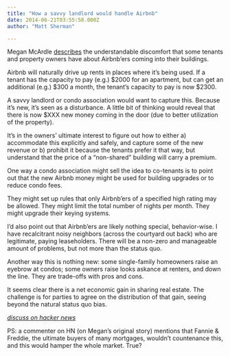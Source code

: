 ```yaml
---
title: "How a savvy landlord would handle Airbnb"
date: 2014-06-21T03:55:58.000Z
author: "Matt Sherman"

---
```


Megan McArdle [describes](http://www.bloombergview.com/articles/2014-06-20/airbnb-is-a-risky-neighbor) the understandable discomfort that some tenants and property owners have about Airbnb’ers coming into their buildings.

Airbnb will naturally drive up rents in places where it’s being used. If a tenant has the capacity to pay (e.g.) $2000 for an apartment, but can get an additional (e.g.) $300 a month, the tenant’s capacity to pay is now $2300.

A savvy landlord or condo association would want to capture this. Because it’s new, it’s seen as a disturbance. A little bit of thinking would reveal that there is now $XXX new money coming in the door (due to better utilization of the property).

It’s in the owners’ ultimate interest to figure out how to either a) accommodate this explicitly and safely, and capture some of the new revenue or b) prohibit it because the tenants prefer it that way, but understand that the price of a “non-shared” building will carry a premium.

One way a condo association might sell the idea to co-tenants is to point out that the new Airbnb money might be used for building upgrades or to reduce condo fees.

They might set up rules that only Airbnb’ers of a specified high rating may be allowed. They might limit the total number of nights per month. They might upgrade their keying systems.

I’d also point out that Airbnb’ers are likely nothing special, behavior-wise. I have recalcitrant noisy neighbors (across the courtyard out back) who are legitimate, paying leaseholders. There will be a non-zero and manageable amount of problems, but not more than the status quo.

Another way this is nothing new: some single-family homeowners raise an eyebrow at condos; some owners raise looks askance at renters, and down the line. They are trade-offs with pros and cons.

It seems clear there is a net economic gain in sharing real estate. The challenge is for parties to agree on the distribution of that gain, seeing beyond the natural status quo bias.

[_discuss on hacker news_](https://news.ycombinator.com/item?id=7925468)

PS: a commenter on HN (on Megan’s original story) mentions that Fannie &amp; Freddie, the ultimate buyers of many mortgages, wouldn’t countenance this, and this would hamper the whole market. True?
